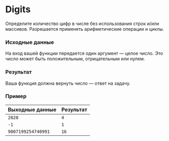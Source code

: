 # Digits

Определите количество цифр в числе без использования строк и/или массивов. Разрешается применять арифметические
операции и циклы.

### Исходные данные
На вход вашей функции передается один аргумент — целое число. Это число может быть положительным, отрицательным или
нулем. 

### Результат
Ваша функция должна вернуть число — ответ на задачу.

### Пример
 
| Выходные данные    | Результат |
|--------------------|-----------|
| `2020`             | `4`       |
| `-1`               | `1`       |
| `9007199254740991` | `16`      |
